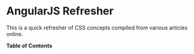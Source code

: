 # AngularJS Refresher

This is a quick refresher of CSS concepts compiled from various articles online.

**Table of Contents**
